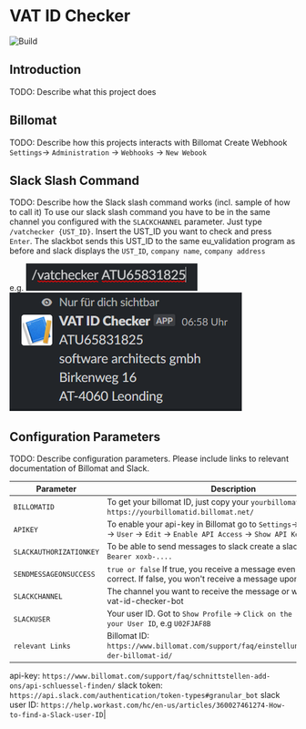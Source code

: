 # VAT ID Checker

![Build](https://github.com/software-architects/vat-id-check/workflows/Deploy%20VAT%20ID%20Checker%20to%20Azure%20Function%20App/badge.svg)

## Introduction

TODO: Describe what this project does

## Billomat

TODO: Describe how this projects interacts with Billomat
Create Webhook
`Settings`-> `Administration` -> `Webhooks` -> `New Webook`

## Slack Slash Command

TODO: Describe how the Slack slash command works (incl. sample of how to call it)
To use our slack slash command you have to be in the same channel you configured with the `SLACKCHANNEL` parameter.
Just type `/vatchecker {UST_ID}`. 
Insert the UST_ID you want to check and press `Enter`.
The slackbot sends this UST_ID to the same eu_validation program as before and slack displays the `UST_ID`, `company name`, `company address`

e.g. 
![SlackBotSend](https://github.com/software-architects/vat-id-check/blob/master/img/slackbotsend.png)
![SlackBotReceive](https://github.com/software-architects/vat-id-check/blob/master/img/slackbotreceive.png)

## Configuration Parameters

TODO: Describe configuration parameters. Please include links to relevant documentation of Billomat and Slack.

| Parameter                | Description |
| ------------             | ----------- |
| `BILLOMATID`             | To get your billomat ID, just copy your `yourbillomatid`, e.g `https://yourbillomatid.billomat.net/`        |
| `APIKEY`                 | To enable your api-key in Billomat go to `Settings`-> `Administration` -> `User` -> `Edit` -> `Enable API Access` -> `Show API Key`|
| `SLACKAUTHORIZATIONKEY`  | To be able to send messages to slack create a slack api token `Bearer xoxb-....`        |
| `SENDMESSAGEONSUCCESS`   | `true or false` If true, you receive a message even if everything's correct. If false, you won't receive a message upon success        |
| `SLACKCHANNEL`           | The channel you want to receive the message or write with the vat-id-checker-bot         |
| `SLACKUSER`              | Your user ID. Got to `Show Profile` -> `Click on the 3 Dots` -> `Copy your User ID`, e.g `U02FJAF8B`      |
| `relevant Links`         | Billomat ID: `https://www.billomat.com/support/faq/einstellungen/erklaerung-der-billomat-id/` 
api-key: `https://www.billomat.com/support/faq/schnittstellen-add-ons/api-schluessel-finden/` 
slack token: `https://api.slack.com/authentication/token-types#granular_bot` 
slack user ID: `https://help.workast.com/hc/en-us/articles/360027461274-How-to-find-a-Slack-user-ID`|
